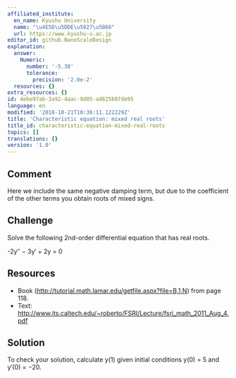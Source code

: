 ```yaml
---
affiliated_institute:
  en_name: Kyushu University
  name: "\u4E5D\u5DDE\u5927\u5B66"
  url: https://www.kyushu-u.ac.jp
editor_id: github.NanoScaleDesign
explanation:
  answer:
    Numeric:
      number: '-5.38'
      tolerance:
        precision: '2.0e-2'
  resources: {}
extra_resources: {}
id: 4ebe97ab-3a92-4aac-9d05-ad825b07de95
language: en
modified: '2018-10-21T10:36:11.122229Z'
title: 'Characteristic equation: mixed real roots'
title_id: characteristic-equation-mixed-real-roots
topics: []
translations: {}
version: '1.0'
---
```


## Comment

Here we include the same negative damping term, but due to the coefficient of the other terms you obtain roots of mixed signs.

## Challenge

Solve the following 2nd-order differential equation that has real roots.

-2y′′ − 3y′ + 2y = 0

## Resources

- Book (http://tutorial.math.lamar.edu/getfile.aspx?file=B,1,N) from page 118.
- Text: http://www.its.caltech.edu/~roberto/FSRI/Lecture/fsri_math_2011_Aug_4.pdf

## Solution

To check your solution, calculate y(1) given initial conditions y(0) = 5 and y′(0) = −20.

